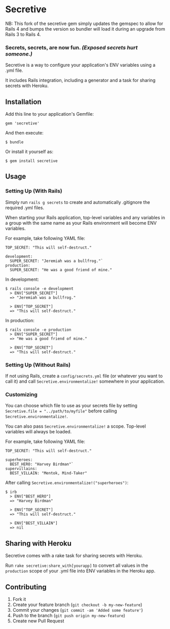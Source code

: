 # Secretive

NB: This fork of the secretive gem simply updates the gemspec to allow for Rails 4 and bumps the version so bundler will load it during an upgrade from Rails 3 to Rails 4.

### Secrets, secrets, are now fun. *(Exposed secrets hurt someone.)*

Secretive is a way to configure your application's ENV variables using a .yml file.

It includes Rails integration, including a generator and a task for sharing secrets with Heroku.

## Installation

Add this line to your application's Gemfile:

    gem 'secretive'

And then execute:

    $ bundle

Or install it yourself as:

    $ gem install secretive

## Usage

### Setting Up (With Rails)

Simply run `rails g secrets` to create and automatically .gitignore the required .yml files.

When starting your Rails application, top-level variables and any variables in a group with the same name as your Rails environment will become ENV variables.

For example, take following YAML file:

    TOP_SECRET: "This will self-destruct."

    development:
      SUPER_SECRET: "Jeremiah was a bullfrog."`
    production:
      SUPER_SECRET: "He was a good friend of mine."

In development:

    $ rails console -e development
      > ENV["SUPER_SECRET"]
      => "Jeremiah was a bullfrog."

      > ENV["TOP_SECRET"]
      => "This will self-destruct."

In production:

    $ rails console -e production
      > ENV["SUPER_SECRET"]
      => "He was a good friend of mine."

      > ENV["TOP_SECRET"]
      => "This will self-destruct."

### Setting Up (Without Rails)

If not using Rails, create a `config/secrets.yml` file (or whatever you want to call it) and call `Secretive.environmentalize!` somewhere in your application.

### Customizing

You can choose which file to use as your secrets file by setting `Secretive.file = "../path/to/myfile"` before calling `Secretive.environmentalize!`.

You can also pass `Secretive.environmentalize!` a scope. Top-level variables will always be loaded.

For example, take following YAML file:

    TOP_SECRET: "This will self-destruct."

    superheroes:
      BEST_HERO: "Harvey Birdman"`
    supervillains:
      BEST_VILLAIN: "Mentok, Mind-Taker"

After calling `Secretive.environmentalize!("superheroes")`:

    $ irb
      > ENV["BEST_HERO"]
      => "Harvey Birdman"

      > ENV["TOP_SECRET"]
      => "This will self-destruct."

      > ENV["BEST_VILLAIN"]
      => nil

## Sharing with Heroku

Secretive comes with a rake task for sharing secrets with Heroku.

Run `rake secretive:share_with[yourapp]` to convert all values in the `production` scope of your .yml file into ENV variables in the Heroku app.

## Contributing

1. Fork it
2. Create your feature branch (`git checkout -b my-new-feature`)
3. Commit your changes (`git commit -am 'Added some feature'`)
4. Push to the branch (`git push origin my-new-feature`)
5. Create new Pull Request
